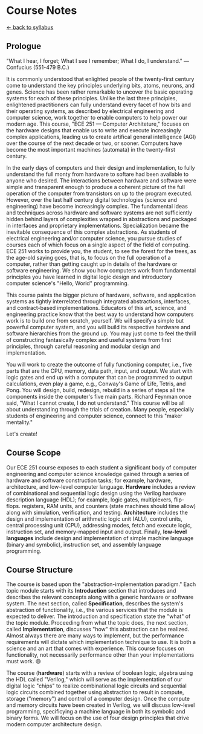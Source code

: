 # Course Notes
[<- back to syllabus](/courses/ece251/2025/ece251-syllabus-spring-2025.md)
## Prologue

"What I hear, I forget; What I see I remember; What I do, I understand." &mdash; Confucius (551-479 B.C.)

It is commonly understood that enlighted people of the twenty-first century come to understand the key principles underlying bits, atoms, neurons, and genes. Science has been rather remarkable to uncover the basic operating systems for each of these principles. Unlike the last three principles, enlightened practitioners can fully understand every facet of how bits and their operating systems, as described by electrical engineering and computer science, work together to enable computers to help power our modern age. This course, "ECE 251 &mdash; Computer Architeture," focuses on the hardware designs that enable us to write and execute increasingly complex applications, leading us to create artifical general intelligence (AGI) over the course of the next decade or two, or sooner. Computers have become the most important machines (automata) in the twenty-first century.

In the early days of computers and their design and implementation, to fully understand the full monty from hardware to softare had been available to anyone who desired. The interactions between hardware and software were simple and transparent enough to produce a coherent picture of the full operation of the computer from transistors on up to the program executed. However, over the last half century digital technologies (science and engineering) have become increasingly complex. The fundamental ideas and techniques across hardware and software systems are not sufficiently hidden behind layers of complexities wrapped in abstractions and packaged in interfaces and proprietary implementations. Specialization became the inevitable consequence of this complex abstractions. As students of electrical engineering and/or computer science, you pursue studies of courses each of which focus on a single aspect of the field of computing. ECE 251 works to provide you, the student, to see the forest for the trees, as the age-old saying goes, that is, to focus on the full operation of a computer, rather than getting caught up in details of the hardware or software engineering. We show you how computers work from fundamental principles you have learned in digital logic design and introductory computer science's "Hello, World" programming.

This course paints the bigger picture of hardware, software, and application systems as tightly interrelated through integrated abstractions, interfaces, and contract-based implementations. Educators of this art, science, and engineering practice know that the best way to understand how computers work is to build one from scratch, yourself. We will specify a simple but powerful computer system, and you will build its respective hardware and software hierarchies from the ground up. You may just come to feel the thrill of constructing fantasically complex and useful systems from first principles, through careful reasoning and modular design and implementation.

You will work to create the outcome of fully functioning computer, i.e., five parts that are the CPU, memory, data path, input, and output. We start with logic gates and end up with a computer that can be programmed to output calculations, even play a game, e.g., Conway's Game of Life, Tetris, and Pong. You will design, build, redesign, rebuild in a series of steps all the components inside the computer's five main parts. Richard Feynman once said, "What I cannot create, I do not understand." This course will be all about understanding through the trials of creation. Many people, especially students of engineering and computer science, connect to this "maker mentality."

Let's create!

## Course Scope

Our ECE 251 course exposes to each student a significant body of computer engineering and computer science knowledge gained through a series of hardware and software construction tasks; for example, hardware, architecture, and low-level computer language. **Hardware** includes a review of combinational and sequential logic design using the Verilog hardware description language (HDL); for example, logic gates, multiplexers, flip-flops. registers, RAM units, and counters (state machines should time allow) along with simulation, verification, and testing. **Architecture** includes the design and implementation of arithmetic logic unit (ALU), control units, central processing unit (CPU), addressing modes, fetch and execute logic, instruction set, and memory-mapped input and output. Finally, **low-level languages** include design and implementation of simple machine language (binary and symbolic), instruction set, and assembly language programming.

## Course Structure

The course is based upon the "abstraction-implementation paradigm." Each topic module starts with its **Introduction** section that introduces and describes the relevant concepts along with a generic hardware or software system. The next section, called **Specification**, describes the system's abstraction of functionality, i.e., the various services that the module is expected to deliver. The introduction and specification state the "what" of the topic module. Proceeding from what the topic does, the next section, called **Implementation**, discusses "how" this abstraction can be realized. Almost always there are many ways to implement, but the performance requirements will dictate which implementation technique to use. It is both a science and an art that comes with experience. This course focuses on functionality, not necessarily performance other than your implementations must work. :smile:

The course (**hardware**) starts with a review of boolean logic, algebra using the HDL called "Verilog," which will serve as the implementation of our digital logic "chips" to realize combinational logic circuits and sequential logic circuits combined together using abstraction to result in compute, storage ("memory") and control of a computer design. Once the compute and memory circuits have been created in Verilog, we will discuss low-level programming, specificying a machine language in both its symbolic and binary forms. We will focus on the use of four design principles that drive modern computer architecture design.
